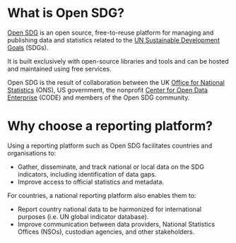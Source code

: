 <h1>What is Open SDG?</h1>

[Open SDG](https://github.com/open-sdg/open-sdg)  is an open source, free-to-reuse platform for managing and publishing data and statistics related to the [UN Sustainable Development Goals](https://www.un.org/sustainabledevelopment/sustainable-development-goals/) (SDGs). 

It is built exclusively with open-source libraries and tools and can be hosted and maintained using free services.

Open SDG is the result of collaboration between the UK [Office for National Statistics](https://www.ons.gov.uk/aboutus) (ONS), US government, the nonprofit [Center for Open Data Enterprise](https://www.opendataenterprise.org/) (CODE) and members of the Open SDG community.

# Why choose a reporting platform?

Using a reporting platform such as Open SDG facilitates countries and organisations to:

* Gather, disseminate, and track national or local data on the SDG indicators, including identification of data gaps.
* Improve access to official statistics and metadata.

For countries, a national reporting platform also enables them to:

* Report country national data to be harmonized for international purposes (i.e. UN global indicator database).
* Improve communication between data providers, National Statistics Offices (NSOs), custodian agencies, and other stakeholders.



